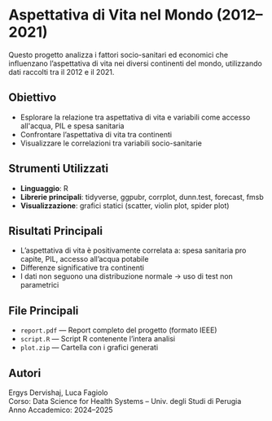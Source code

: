 # Aspettativa di Vita nel Mondo (2012–2021)

Questo progetto analizza i fattori socio-sanitari ed economici che influenzano l’aspettativa di vita nei diversi continenti del mondo, utilizzando dati raccolti tra il 2012 e il 2021.

## Obiettivo

- Esplorare la relazione tra aspettativa di vita e variabili come accesso all'acqua, PIL e spesa sanitaria
- Confrontare l’aspettativa di vita tra continenti
- Visualizzare le correlazioni tra variabili socio-sanitarie

## Strumenti Utilizzati

- **Linguaggio**: R
- **Librerie principali**: tidyverse, ggpubr, corrplot, dunn.test, forecast, fmsb
- **Visualizzazione**: grafici statici (scatter, violin plot, spider plot)

## Risultati Principali

- L’aspettativa di vita è positivamente correlata a: spesa sanitaria pro capite, PIL, accesso all’acqua potabile
- Differenze significative tra continenti
- I dati non seguono una distribuzione normale → uso di test non parametrici

## File Principali

- `report.pdf` — Report completo del progetto (formato IEEE)
- `script.R` — Script R contenente l’intera analisi
- `plot.zip` — Cartella con i grafici generati

## Autori

Ergys Dervishaj, Luca Fagiolo  
Corso: Data Science for Health Systems – Univ. degli Studi di Perugia  
Anno Accademico: 2024–2025

